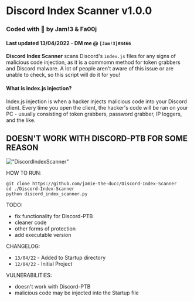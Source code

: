 # Discord Index Scanner v1.0.0
### Coded with 💜 by Jam!3 & Fa00j 
#### Last updated 13/04/2022 - DM me @ `[Jam!3]#4466`
**Discord Index Scanner** scans Discord's `index.js` files for any signs of malicious code injection, as it is a commomn method for token grabbers and Discord malware. A lot of people aren't aware of this issue or are unable to check, so this script will do it for you!

#### What is index.js injection?
Index.js injection is when a hacker injects malicious code into your Discord client. Every time you open the client, the hacker's code will be ran on your PC - usually consisting of token grabbers, password grabber, IP loggers, and the like.

## DOESN'T WORK WITH DISCORD-PTB FOR SOME REASON

!["DiscordIndexScanner"](https://i.imgur.com/EWE3Tu7.png)

HOW TO RUN:
```
git clone https://github.com/jamie-the-ducc/Discord-Index-Scanner
cd ./Discord-Index-Scanner
python discord_index_scanner.py
```

TODO:
 - fix functionality for Discord-PTB
 - cleaner code
 - other forms of protection
 - add executable version

CHANGELOG:
- `13/04/22` - Added to Startup directory
- `12/04/22` - Initial Project

VULNERABILITIES:
- doesn't work with Discord-PTB
- malicious code may be injected into the Startup file
